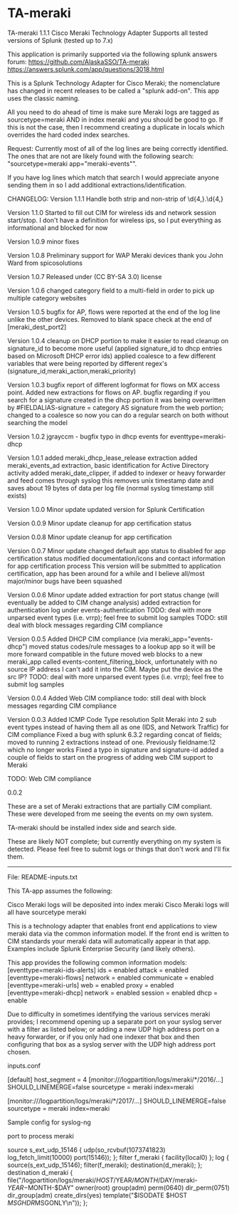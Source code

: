 # TA-meraki
TA-meraki 1.1.1
Cisco Meraki Technology Adapter
Supports all tested versions of Splunk (tested up to 7.x)

This application is primarily supported via the following splunk answers forum:
https://github.com/AlaskaSSO/TA-meraki
https://answers.splunk.com/app/questions/3018.html

This is a Splunk Technology Adapter for Cisco Meraki;  the nomenclature has changed in recent releases to be called a "splunk add-on".  This app uses the classic naming.

All you need to do ahead of time is make sure Meraki logs are tagged as sourcetype=meraki AND in index meraki and you should be good to go.  If this is not the case, then I recommend creating a duplicate in locals which overrides the hard coded index searches.

Request:  Currently most of all of the log lines are being correctly identified.  The ones that are not are likely found with the following search:
"sourcetype=meraki app="meraki-events"".

If you have log lines which match that search I would appreciate anyone sending them in so I add additional extractions/identification.


CHANGELOG: 
Version 1.1.1
Handle both strip and non-strip of \d{4,}\.\d{4,}

Version 1.1.0
Started to fill out CIM for wireless ids and network session start/stop.  I don't have a definition for wireless ips, so
I put everything as informational and blocked for now

Version 1.0.9
minor fixes

Version 1.0.8
Preliminary support for WAP Meraki devices thank you John Ward from spicosolutions

Version 1.0.7
Released under (CC BY-SA 3.0) license

Version 1.0.6
changed category field to a multi-field in order to pick up multiple category websites

Version 1.0.5
bugfix for AP, flows were reported at the end of the log line unlike the other devices.  Removed to blank space check at the end of [meraki_dest_port2]

Version 1.0.4
cleanup on DHCP portion to make it easier to read
cleanup on signature_id to become more useful (applied signature_id to dhcp entries based on Microsoft DHCP error ids)
applied coalesce to a few different variables that were being reported by different regex's (signature_id,meraki_action,meraki_priority)

Version 1.0.3
bugfix report of different logformat for flows on MX access point.  Added new extractions for flows on AP.
bugfix regarding if you search for a signature created in the dhcp portion it was being overwritten by #FIELDALIAS-signature = category AS signature from the web portion; changed to a coalesce so now you can do a regular search on both without searching the model

Version 1.0.2
jgrayccm - bugfix typo in dhcp events for eventtype=meraki-dhcp

Version 1.0.1
added meraki_dhcp_lease_release extraction
added meraki_events_ad extraction, basic identification for Active Directory activity
added meraki_date_clipper, if added to indexer or heavy forwarder and feed comes through syslog this removes unix timestamp date and saves about 19 bytes of data per log file (normal syslog timestamp still exists)

Version 1.0.0
Minor update
updated version for Splunk Certification

Version 0.0.9
Minor update
cleanup for app certification status

Version 0.0.8
Minor update
cleanup for app certification

Version 0.0.7
Minor update
changed default app status to disabled for app certification status
modified documentation/icons and contact information for app certification process
This version will be submitted to application certification, app has been around for a while and I believe all/most major/minor bugs have been squashed

Version 0.0.6
Minor update
added extraction for port status change (will eventually be added to CIM change analysis)
added extraction for authentication log under events-authentication
TODO: deal with more unparsed event types (i.e. vrrp); feel free to submit log samples
TODO: still deal with block messages regarding CIM compliance

Version 0.0.5
Added DHCP CIM compliance (via meraki_app="events-dhcp")
moved status codes/rule messages to a lookup app so it will be more forward compatible in the future
moved web blocks to a new meraki_app called events-content_filtering_block, unfortunately with no source IP address I can't add it into the CIM.  Maybe put the device as the src IP?
TODO: deal with more unparsed event types (i.e. vrrp); feel free to submit log samples

Version 0.0.4
Added Web CIM compliance
todo: still deal with block messages regarding CIM compliance

Version 0.0.3
Added ICMP Code Type resolution
Split Meraki into 2 sub event types instead of having them all as one
(IDS, and Network Traffic) for CIM compliance
Fixed a bug with splunk 6.3.2 regarding concat of fields; moved to running 2 extractions instead of one.  Previously fieldname:$1$2 which no longer works
Fixed a typo in signature and signature-id
added a couple of fields to start on the progress of adding web CIM support to Meraki

TODO:  Web CIM compliance

0.0.2

These are a set of Meraki extractions that are partially CIM compliant.  These were developed from me seeing the events on my own system.

TA-meraki should be installed index side and search side.

These are likely NOT complete; but currently everything on my system is detected.  Please feel free to submit logs or things that don't work
and I'll fix them.

---
File: README-inputs.txt
 
This TA-app assumes the following:

Cisco Meraki logs will be deposited into index meraki
Cisco Meraki logs will all have sourcetype meraki

This is a technology adapter that enables front end applications to view meraki data via the common information model. If the front end is written to CIM standards your meraki data will automatically appear in that app. Examples include Splunk Enterprise Security (and likely others).

This app provides the following common information models:
[eventtype=meraki-ids-alerts]
ids = enabled
attack = enabled
[eventtype=meraki-flows]
network = enabled
communicate = enabled
[eventtype=meraki-urls]
web = enabled
proxy = enabled
[eventtype=meraki-dhcp]
network = enabled
session = enabled
dhcp = enable

Due to difficulty in sometimes identifying the various services meraki provides; I recommend opening up a separate port on your syslog server with a filter as listed below; or adding a new UDP high address port on a heavy forwarder, or if you only had one indexer that box and then configuring that box as a syslog server with the UDP high address port chosen.

inputs.conf

[default]
host_segment = 4
[monitor:///logpartition/logs/meraki/*/2016/...]
SHOULD_LINEMERGE=false
sourcetype = meraki
index=meraki

[monitor:///logpartition/logs/meraki/*/2017/...]
SHOULD_LINEMERGE=false
sourcetype = meraki
index=meraki

Sample config for syslog-ng

port to process meraki

source s_ext_udp_15146 {
udp(so_rcvbuf(1073741823) log_fetch_limit(10000) port(15146));
};
filter f_meraki { facility(local0) };
log {
source(s_ext_udp_15146);
filter(f_meraki);
destination(d_meraki);
};
destination d_meraki {
file("/logpartition/logs/meraki/$HOST/$YEAR/$MONTH/$DAY/meraki-$YEAR-$MONTH-$DAY"
owner(root) group(adm) perm(0640) dir_perm(0751) dir_group(adm) create_dirs(yes) template("$ISODATE $HOST $MSGHDR$MSGONLY\n"));
};

